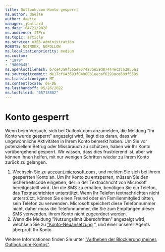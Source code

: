 ```yaml
---
title: Outlook.com-Konto gesperrt
ms.author: daeite
author: daeite
manager: joallard
ms.date: 04/21/2020
ms.audience: ITPro
ms.topic: article
ms.service: o365-administration
ROBOTS: NOINDEX, NOFOLLOW
ms.localizationpriority: medium
ms.custom:
- "1979"
- "9000345"
ms.openlocfilehash: b7ce43a9f565e7574235e59d07444ec2c62955a1
ms.sourcegitcommit: de17cf643683f8406831eecaf6299ace609f5599
ms.translationtype: MT
ms.contentlocale: de-DE
ms.lasthandoff: 05/26/2022
ms.locfileid: "65718802"
---
```

# <a name="account-locked"></a>Konto gesperrt

Wenn beim Versuch, sich bei Outlook.com anzumelden, die Meldung "Ihr Konto wurde gesperrt" angezeigt wird, liegt dies daran, dass wir ungewöhnliche Aktivitäten in Ihrem Konto bemerkt haben. Um Sie vor potenziellem Betrug oder Missbrauch zu schützen, haben wir Ihr Konto vorübergehend gesperrt. Wir wissen, dass dies frustrierend ist, aber wir können Ihnen helfen, mit nur wenigen Schritten wieder zu Ihrem Konto zurück zu gelangen.

1. Wechseln Sie zu [account.microsoft.com](https://go.microsoft.com/fwlink/?linkid=2090484) , und melden Sie sich bei Ihrem gesperrten Konto an. Um Ihr Konto zu entsperren, müssen Sie den Sicherheitscode eingeben, der in der Textnachricht von Microsoft bereitgestellt wird. Um die SMS zu erhalten, benötigen Sie ein Telefon, das Textnachrichten unterstützt. Wenn Ihr Telefon textnachrichten nicht unterstützt, können Sie einen Freund oder ein Familienmitglied bitten, sein Telefon zu verwenden. Microsoft speichert diese Telefonnummer nicht, daher muss die Telefonnummer, die Sie zum Empfangen dieser SMS verwenden, ihrem Konto nicht zugeordnet werden.
2. Wenn die Meldung "Nutzungslimit überschritten" angezeigt wird, wechseln Sie zu ["Konto-Neuansetzung](https://go.microsoft.com/fwlink/?linkid=2090483) ", und einer unserer Agents überprüft Ihr Konto.

Weitere Informationen finden Sie unter ["Aufheben der Blockierung meines Outlook.com-Kontos"](https://support.office.com/article/f4ad2701-d166-4d8b-8a6a-9af2a1f8a4c4?wt.mc_id=Office_Outlook_com_Alchemy). 